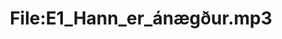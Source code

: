 ---
title: File:E1_Hann_er_ánægður.mp3
recording of: Hann er ánægður.
reading speed: slow
speaker: E
license: CC0
---